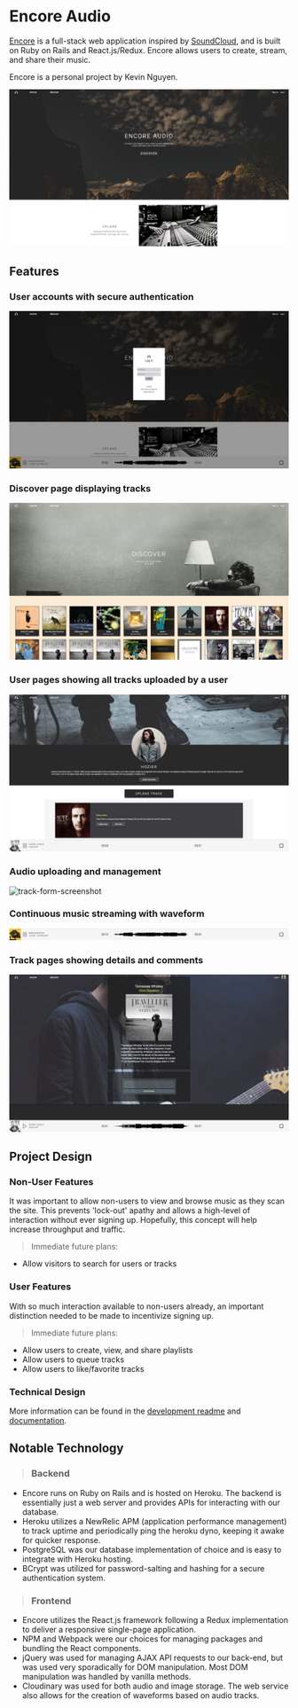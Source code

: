 # Encore Audio

[Encore][encore] is a full-stack web application inspired by [SoundCloud][soundcloud],
and is built on Ruby on Rails and React.js/Redux. Encore allows users to create,
stream, and share their music.

Encore is a personal project by Kevin Nguyen.

[encore]: http://www.encore-audio.us
[soundcloud]: http://soundcloud.com

![welcome-sceenshot](./docs/images/encore-main.png)

## Features

### User accounts with secure authentication
![login-screenshot](./docs/images/encore-login.png)

### Discover page displaying tracks
![discover-screenshot](./docs/images/encore-discover.png)

### User pages showing all tracks uploaded by a user
![user-screenshot](./docs/images/encore-user.png)

### Audio uploading and management
![track-form-screenshot](./docs/images/encore-track_form.png)

### Continuous music streaming with waveform
![playbar-screenshot](./docs/images/encore-playbar.png)

### Track pages showing details and comments
![track-screenshot](./docs/images/encore-track.png)

## Project Design

### Non-User Features
It was important to allow non-users to view and browse music as they
scan the site. This prevents 'lock-out' apathy and allows a high-level
of interaction without ever signing up. Hopefully, this concept will
help increase throughput and traffic.

>Immediate future plans:
- Allow visitors to search for users or tracks

### User Features
With so much interaction available to non-users already, an important
distinction needed to be made to incentivize signing up.

>Immediate future plans:
- Allow users to create, view, and share playlists
- Allow users to queue tracks
- Allow users to like/favorite tracks

### Technical Design

More information can be found in the [development readme](./docs/README.md)
and [documentation](./docs).

## Notable Technology

>### Backend
- Encore runs on Ruby on Rails and is hosted on Heroku. The backend is
essentially just a web server and provides APIs for interacting with
our database.
- Heroku utilizes a NewRelic APM (application performance management) to
track uptime and periodically ping the heroku dyno, keeping it awake for
quicker response.
- PostgreSQL was our database implementation of choice and is easy to
integrate with Heroku hosting.
- BCrypt was utilized for password-salting and hashing for a secure
authentication system.

>### Frontend
- Encore utilizes the React.js framework following a Redux implementation
to deliver a responsive single-page application.
- NPM and Webpack were our choices for managing packages and bundling
the React components.
- jQuery was used for managing AJAX API requests to our back-end, but was
used very sporadically for DOM manipulation. Most DOM manipulation was
handled by vanilla methods.
- Cloudinary was used for both audio and image storage. The web service
also allows for the creation of waveforms based on audio tracks.
